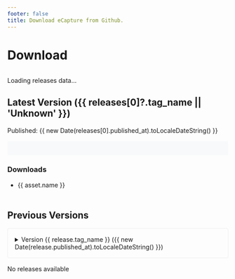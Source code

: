 ```yaml
---
footer: false
title: Download eCapture from Github.
---
```


# Download

<script setup>
import { ref, onMounted } from 'vue'
import { marked } from 'marked'
import { useRoute } from 'vitepress'

const releases = ref([])
const loading = ref(true)
const route = useRoute()

const CDN_DOMAIN = 'image.cnxct.com'    // assets 镜像域名
const GITHUB_DOMAIN = 'github.com/gojue'    // assets download domain
const GITHUB_API_DOMAIN = 'api.github.com/repos/gojue'    // github api domain

// 根据当前路径判断是否使用 CDN
const shouldUseCDN = () => {
  return route.path.includes('/zh/')
}
// 将 GitHub 下载链接转换为 CDN 链接
const convertToCDNUrl = (url) => {
  if (!url) return url
  return shouldUseCDN() ? url.replace(GITHUB_DOMAIN, CDN_DOMAIN).replace(GITHUB_API_DOMAIN, CDN_DOMAIN) : url
}

// 转换 Markdown 为 HTML
const convertMarkdownToHtml = (markdown) => {
  if (!markdown) return ''
  return marked(markdown)
}

onMounted(async () => {
  try {
    const response = await fetch(convertToCDNUrl('https://api.github.com/repos/gojue/ecapture/releases'))
    const data = await response.json()
    releases.value = Array.isArray(data) ? data.map(release => ({
      ...release,
      body: convertMarkdownToHtml(release.body),
      assets: (release.assets || []).map(asset => ({
        ...asset,
        browser_download_url: convertToCDNUrl(asset.browser_download_url)
      }))
    })) : []
  } catch (error) {
    console.error('Error fetching releases:', error)
    releases.value = []
  } finally {
    loading.value = false
  }
})
</script>

<ClientOnly>
  <div class="releases-container">
    <div v-if="loading">Loading releases data...</div>
    <div v-else-if="releases.length > 0">
      <!-- Latest Version -->
      <h2>Latest Version ({{ releases[0]?.tag_name || 'Unknown' }})</h2>
      <p v-if="releases[0]?.published_at">Published: {{ new Date(releases[0].published_at).toLocaleDateString() }}</p>
      <div v-if="releases[0]?.body" class="markdown-body" v-html="releases[0].body"></div>
      <h3>Downloads</h3>
      <ul v-if="releases[0]?.assets?.length">
        <li v-for="asset in releases[0].assets" :key="asset.id">
          <a :href="asset.browser_download_url">{{ asset.name }}</a>
        </li>
      </ul>
      <!-- Previous Versions -->
      <h2 class="previous-versions">Previous Versions</h2>
      <div v-for="release in releases.slice(1)" :key="release.id">
        <details>
          <summary>Version {{ release.tag_name }} ({{ new Date(release.published_at).toLocaleDateString() }})</summary>
          <ul v-if="release?.assets?.length">
            <li v-for="asset in release.assets" :key="asset.id">
              <a :href="asset.browser_download_url">{{ asset.name }}</a>
            </li>
          </ul>
          <p v-else>No assets available for this version</p>
        </details>
      </div>
    </div>
    <div v-else>No releases available</div>
  </div>

  <style>
    .releases-container {
      margin-top: 2rem;
    }
    .previous-versions {
      margin-top: 3rem;
    }
    details {
      margin: 1rem 0;
      padding: 0.5rem;
      border: 1px solid #eee;
      border-radius: 4px;
    }
    summary {
      cursor: pointer;
      padding: 0.5rem;
    }
    summary:hover {
      background-color: #f5f5f5;
    }
    details ul {
      margin: 1rem 0;
      padding-left: 2rem;
    }
    .markdown-body {
      padding: 1rem;
      margin: 1rem 0;
      background-color: #f8f9fa;
      border-radius: 4px;
    }
    .markdown-body h1,
    .markdown-body h2,
    .markdown-body h3,
    .markdown-body h4 {
      margin-top: 1.5rem;
      margin-bottom: 1rem;
    }
    .markdown-body ul,
    .markdown-body ol {
      padding-left: 2rem;
    }
    .markdown-body code {
      padding: 0.2em 0.4em;
      background-color: #f3f4f5;
      border-radius: 3px;
    }
    .markdown-body pre code {
      display: block;
      padding: 1rem;
      overflow-x: auto;
    }
  </style>
</ClientOnly>